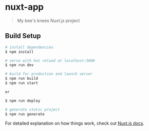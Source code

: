 # nuxt-app

> My bee&#39;s knees Nuxt.js project

## Build Setup

``` bash
# install dependencies
$ npm install

# serve with hot reload at localhost:3000
$ npm run dev

# build for production and launch server
$ npm run build
$ npm run start

or

$ npm run deploy

# generate static project
$ npm run generate
```

For detailed explanation on how things work, check out [Nuxt.js docs](https://nuxtjs.org).
